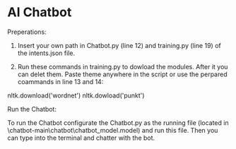 # AI Chatbot
Preperations:

1) Insert your own path in Chatbot.py (line 12) and training.py (line 19) of the intents.json file.

2) Run these commands in training.py to dowload the modules. After it you can delet them. Paste theme 
   anywhere in the script or use the perpared coammands in line 13 and 14:

nltk.download('wordnet')
nltk.dowload('punkt')

Run the Chatbot:

To run the Chatbot configurate the Chatbot.py as the running file (located in \chatbot-main\chatbot\chatbot_model.model) and run this file. 
Then you can type into the terminal and chatter with the bot.
